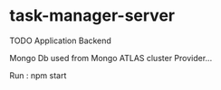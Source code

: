 # task-manager-server
TODO Application Backend 

Mongo Db used from Mongo ATLAS cluster Provider...

Run : npm start
